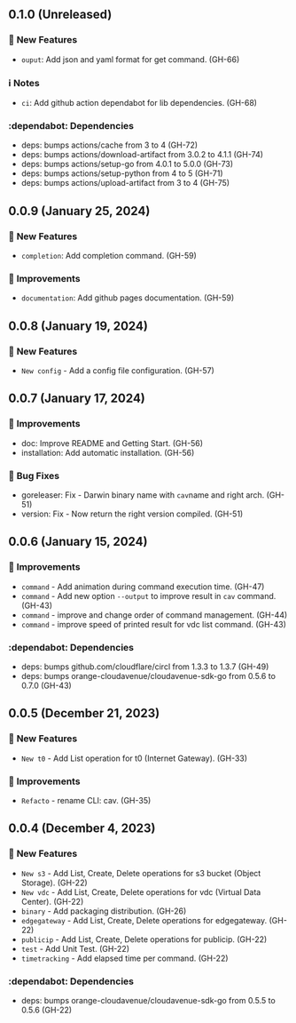 ## 0.1.0 (Unreleased)

### :rocket: **New Features**

* `ouput`: Add json and yaml format for get command. (GH-66)
### :information_source: **Notes**

* `ci`: Add github action dependabot for lib dependencies. (GH-68)

### :dependabot: **Dependencies**

* deps: bumps actions/cache from 3 to 4 (GH-72)
* deps: bumps actions/download-artifact from 3.0.2 to 4.1.1 (GH-74)
* deps: bumps actions/setup-go from 4.0.1 to 5.0.0 (GH-73)
* deps: bumps actions/setup-python from 4 to 5 (GH-71)
* deps: bumps actions/upload-artifact from 3 to 4 (GH-75)

## 0.0.9 (January 25, 2024)

### :rocket: **New Features**

* `completion`: Add completion command. (GH-59)

### :tada: **Improvements**

* `documentation`: Add github pages documentation. (GH-59)

## 0.0.8 (January 19, 2024)

### :rocket: **New Features**

* `New config` -  Add a config file configuration. (GH-57)


## 0.0.7 (January 17, 2024)

### :tada: **Improvements**

* doc: Improve README and Getting Start. (GH-56)
* installation: Add automatic installation. (GH-56)

### :bug: **Bug Fixes**

* goreleaser: Fix - Darwin binary name with `cav`name and right arch. (GH-51)
* version: Fix - Now return the right version compiled. (GH-51)

## 0.0.6 (January 15, 2024)

### :tada: **Improvements**

* `command` - Add animation during command execution time. (GH-47)
* `command` - Add new option `--output` to improve result in `cav` command. (GH-43)
* `command` - improve and change order of command management. (GH-44)
* `command` - improve speed of printed result for vdc list command. (GH-43)

### :dependabot: **Dependencies**

* deps: bumps github.com/cloudflare/circl from 1.3.3 to 1.3.7 (GH-49)
* deps: bumps orange-cloudavenue/cloudavenue-sdk-go from 0.5.6 to 0.7.0 (GH-43)

## 0.0.5 (December  21, 2023)

### :rocket: **New Features**

* `New t0` - Add List operation for t0 (Internet Gateway). (GH-33)

### :tada: **Improvements**

* `Refacto` - rename CLI: cav. (GH-35)

## 0.0.4 (December  4, 2023)

### :rocket: **New Features**

* `New s3` - Add List, Create, Delete operations for s3 bucket (Object Storage). (GH-22)
* `New vdc` - Add List, Create, Delete operations for vdc (Virtual Data Center). (GH-22)
* `binary` - Add packaging distribution. (GH-26)
* `edgegateway` - Add List, Create, Delete operations for edgegateway. (GH-22)
* `publicip` - Add List, Create, Delete operations for publicip. (GH-22)
* `test` - Add Unit Test. (GH-22)
* `timetracking` - Add elapsed time per command. (GH-22)

### :dependabot: **Dependencies**

* deps: bumps orange-cloudavenue/cloudavenue-sdk-go from 0.5.5 to 0.5.6 (GH-22)
